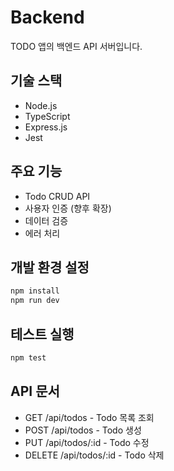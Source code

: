 # Backend

TODO 앱의 백엔드 API 서버입니다.

## 기술 스택
- Node.js
- TypeScript
- Express.js
- Jest

## 주요 기능
- Todo CRUD API
- 사용자 인증 (향후 확장)
- 데이터 검증
- 에러 처리

## 개발 환경 설정
```bash
npm install
npm run dev
```

## 테스트 실행
```bash
npm test
```

## API 문서
- GET /api/todos - Todo 목록 조회
- POST /api/todos - Todo 생성
- PUT /api/todos/:id - Todo 수정
- DELETE /api/todos/:id - Todo 삭제
